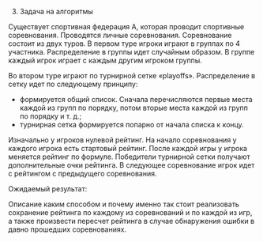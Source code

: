 3. Задача на алгоритмы
	
Существует спортивная федерация А, которая проводит спортивные соревнования. Проводятся личные соревнования. Соревнование состоит из двух туров. В первом туре игроки играют в группах по 4 участника. Распределение в группы идет случайным образом.  В группе каждый игрок играет с каждым другим игроком группы. 

Во втором туре играют по турнирной сетке «playoffs».  Распределение в сетку идет по следующему принципу: 

- формируется общий список. Сначала перечисляются первые места каждой из групп по порядку, потом вторые места каждой из групп по порядку и т. д.;
- турнирная сетка формируется попарно от начала списка к концу.

Изначально у игроков нулевой рейтинг. На начало соревнования у каждого игрока есть стартовый рейтинг. После каждой игры у игрока меняется рейтинг по формуле. Победители турнирной сетки получают дополнительные очки рейтинга. В следующее соревнование игрок идет с рейтингом с предыдущего соревнования.

Ожидаемый результат:

Описание каким способом и почему именно так стоит реализовать сохранение рейтинга по каждому из соревнований и по каждой из игр, а также произвести пересчет рейтинга в случае обнаружения ошибки в давно прошедших соревнованиях.
